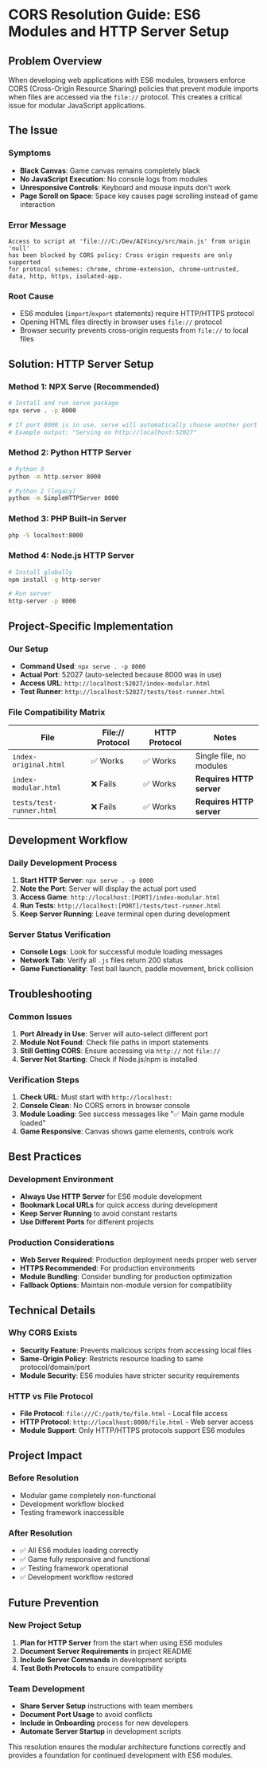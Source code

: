 # CORS Resolution Guide: ES6 Modules and HTTP Server Setup

## Problem Overview

When developing web applications with ES6 modules, browsers enforce CORS (Cross-Origin Resource Sharing) policies that prevent module imports when files are accessed via the `file://` protocol. This creates a critical issue for modular JavaScript applications.

## The Issue

### Symptoms
- **Black Canvas**: Game canvas remains completely black
- **No JavaScript Execution**: No console logs from modules
- **Unresponsive Controls**: Keyboard and mouse inputs don't work
- **Page Scroll on Space**: Space key causes page scrolling instead of game interaction

### Error Message
```
Access to script at 'file:///C:/Dev/AIVincy/src/main.js' from origin 'null' 
has been blocked by CORS policy: Cross origin requests are only supported 
for protocol schemes: chrome, chrome-extension, chrome-untrusted, data, http, https, isolated-app.
```

### Root Cause
- ES6 modules (`import`/`export` statements) require HTTP/HTTPS protocol
- Opening HTML files directly in browser uses `file://` protocol
- Browser security prevents cross-origin requests from `file://` to local files

## Solution: HTTP Server Setup

### Method 1: NPX Serve (Recommended)
```bash
# Install and run serve package
npx serve . -p 8000

# If port 8000 is in use, serve will automatically choose another port
# Example output: "Serving on http://localhost:52027"
```

### Method 2: Python HTTP Server
```bash
# Python 3
python -m http.server 8000

# Python 2 (legacy)
python -m SimpleHTTPServer 8000
```

### Method 3: PHP Built-in Server
```bash
php -S localhost:8000
```

### Method 4: Node.js HTTP Server
```bash
# Install globally
npm install -g http-server

# Run server
http-server -p 8000
```

## Project-Specific Implementation

### Our Setup
- **Command Used**: `npx serve . -p 8000`
- **Actual Port**: 52027 (auto-selected because 8000 was in use)
- **Access URL**: `http://localhost:52027/index-modular.html`
- **Test Runner**: `http://localhost:52027/tests/test-runner.html`

### File Compatibility Matrix
| File | File:// Protocol | HTTP Protocol | Notes |
|------|------------------|---------------|-------|
| `index-original.html` | ✅ Works | ✅ Works | Single file, no modules |
| `index-modular.html` | ❌ Fails | ✅ Works | **Requires HTTP server** |
| `tests/test-runner.html` | ❌ Fails | ✅ Works | **Requires HTTP server** |

## Development Workflow

### Daily Development Process
1. **Start HTTP Server**: `npx serve . -p 8000`
2. **Note the Port**: Server will display the actual port used
3. **Access Game**: `http://localhost:[PORT]/index-modular.html`
4. **Run Tests**: `http://localhost:[PORT]/tests/test-runner.html`
5. **Keep Server Running**: Leave terminal open during development

### Server Status Verification
- **Console Logs**: Look for successful module loading messages
- **Network Tab**: Verify all `.js` files return 200 status
- **Game Functionality**: Test ball launch, paddle movement, brick collision

## Troubleshooting

### Common Issues
1. **Port Already in Use**: Server will auto-select different port
2. **Module Not Found**: Check file paths in import statements
3. **Still Getting CORS**: Ensure accessing via `http://` not `file://`
4. **Server Not Starting**: Check if Node.js/npm is installed

### Verification Steps
1. **Check URL**: Must start with `http://localhost:`
2. **Console Clean**: No CORS errors in browser console
3. **Module Loading**: See success messages like "✅ Main game module loaded"
4. **Game Responsive**: Canvas shows game elements, controls work

## Best Practices

### Development Environment
- **Always Use HTTP Server** for ES6 module development
- **Bookmark Local URLs** for quick access during development
- **Keep Server Running** to avoid constant restarts
- **Use Different Ports** for different projects

### Production Considerations
- **Web Server Required**: Production deployment needs proper web server
- **HTTPS Recommended**: For production environments
- **Module Bundling**: Consider bundling for production optimization
- **Fallback Options**: Maintain non-module version for compatibility

## Technical Details

### Why CORS Exists
- **Security Feature**: Prevents malicious scripts from accessing local files
- **Same-Origin Policy**: Restricts resource loading to same protocol/domain/port
- **Module Security**: ES6 modules have stricter security requirements

### HTTP vs File Protocol
- **File Protocol**: `file:///C:/path/to/file.html` - Local file access
- **HTTP Protocol**: `http://localhost:8000/file.html` - Web server access
- **Module Support**: Only HTTP/HTTPS protocols support ES6 modules

## Project Impact

### Before Resolution
- Modular game completely non-functional
- Development workflow blocked
- Testing framework inaccessible

### After Resolution
- ✅ All ES6 modules loading correctly
- ✅ Game fully responsive and functional
- ✅ Testing framework operational
- ✅ Development workflow restored

## Future Prevention

### New Project Setup
1. **Plan for HTTP Server** from the start when using ES6 modules
2. **Document Server Requirements** in project README
3. **Include Server Commands** in development scripts
4. **Test Both Protocols** to ensure compatibility

### Team Development
- **Share Server Setup** instructions with team members
- **Document Port Usage** to avoid conflicts
- **Include in Onboarding** process for new developers
- **Automate Server Startup** in development scripts

This resolution ensures the modular architecture functions correctly and provides a foundation for continued development with ES6 modules.
